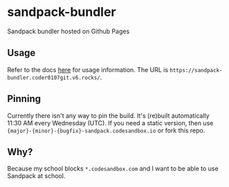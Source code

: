 # sandpack-bundler
Sandpack bundler hosted on Github Pages

## Usage
Refer to the docs [here](https://sandpack.codesandbox.io/docs/guides/hosting-the-bundler) for usage information. The URL is `https://sandpack-bundler.coder0107git.v6.rocks/`.

## Pinning
Currently there isn't any way to pin the build. It's (re)built automatically 11:30 AM every Wednesday (UTC). If you need a static version, then use `{major}-{minor}-{bugfix}-sandpack.codesandbox.io` or fork this repo.

## Why?
Because my school blocks `*.codesandbox.com` and I want to be able to use Sandpack at school.
